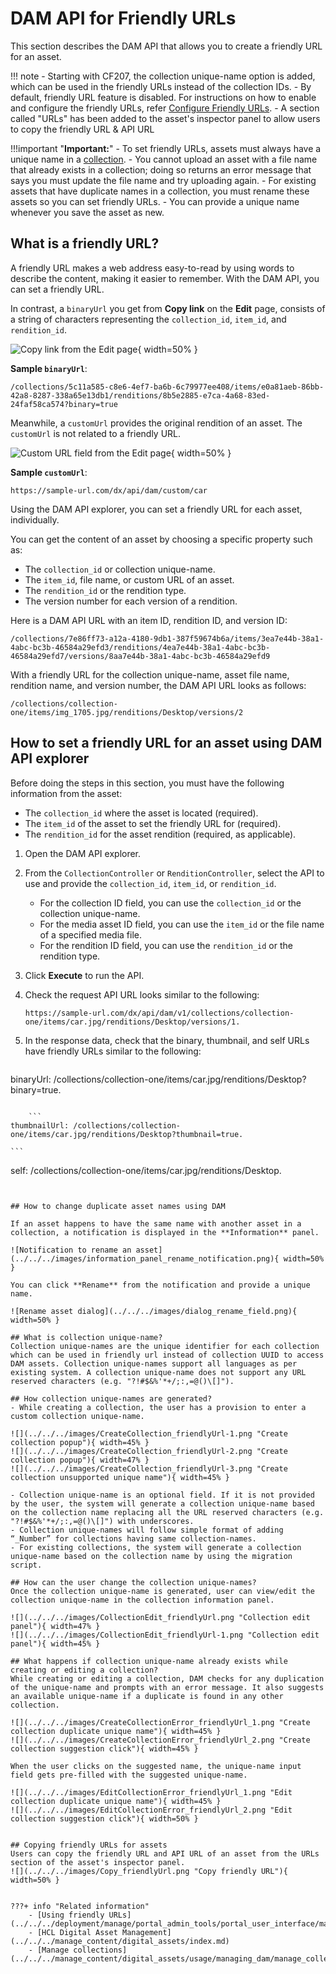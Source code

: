 # DAM API for Friendly URLs

This section describes the DAM API that allows you to create a friendly URL for an asset.

!!! note
    -   Starting with CF207, the collection unique-name option is added, which can be used in the friendly URLs instead of the collection IDs.
    -   By default, friendly URL feature is disabled. For instructions on how to enable and configure the friendly URLs, refer [Configure Friendly URLs](../../../manage_content/digital_assets/configuration/configure_dam_friendlyUrl.md).
    -   A section called "URLs" has been added to the asset's inspector panel to allow users to copy the friendly URL & API URL

!!!important "**Important:**"
    -   To set friendly URLs, assets must always have a unique name in a [collection](../../../manage_content/digital_assets/usage/managing_dam/manage_collections.md).
    -   You cannot upload an asset with a file name that already exists in a collection; doing so returns an error message that says you must update the file name and try uploading again.
    -   For existing assets that have duplicate names in a collection, you must rename these assets so you can set friendly URLs.
    -   You can provide a unique name whenever you save the asset as new.

## What is a friendly URL?

A friendly URL makes a web address easy-to-read by using words to describe the content, making it easier to remember. With the DAM API, you can set a friendly URL.

In contrast, a `binaryUrl` you get from **Copy link** on the **Edit** page, consists of a string of characters representing the `collection_id`, `item_id`, and `rendition_id`.

![](../../../images/copy_link_edit_page.png "Copy link from the Edit page"){ width=50% }

**Sample `binaryUrl`**:

```
/collections/5c11a585-c8e6-4ef7-ba6b-6c79977ee408/items/e0a81aeb-86bb-42a8-8287-338a65e13db1/renditions/8b5e2885-e7ca-4a68-83ed-24faf58ca574?binary=true
```

Meanwhile, a `customUrl` provides the original rendition of an asset. The `customUrl` is not related to a friendly URL.

![](../../../images/edit_information_tab_custom_url_field.png "Custom URL field from the Edit page"){ width=50% }

**Sample `customUrl`**:

```
https://sample-url.com/dx/api/dam/custom/car
```

Using the DAM API explorer, you can set a friendly URL for each asset, individually.

You can get the content of an asset by choosing a specific property such as:

-   The `collection_id` or collection unique-name.
-   The `item_id`, file name, or custom URL of an asset.
-   The `rendition_id` or the rendition type.
-   The version number for each version of a rendition.

Here is a DAM API URL with an item ID, rendition ID, and version ID:

```
/collections/7e86ff73-a12a-4180-9db1-387f59674b6a/items/3ea7e44b-38a1-4abc-bc3b-46584a29efd3/renditions/4ea7e44b-38a1-4abc-bc3b-46584a29efd7/versions/8aa7e44b-38a1-4abc-bc3b-46584a29efd9
```

With a friendly URL for the collection unique-name, asset file name, rendition name, and version number, the DAM API URL looks as follows:

```
/collections/collection-one/items/img_1705.jpg/renditions/Desktop/versions/2 
```

## How to set a friendly URL for an asset using DAM API explorer

Before doing the steps in this section, you must have the following information from the asset:

-   The `collection_id` where the asset is located (required).
-   The `item_id` of the asset to set the friendly URL for (required).
-   The `rendition_id` for the asset rendition (required, as applicable).

[]()

1.  Open the DAM API explorer.

2.  From the `CollectionController` or `RenditionController`, select the API to use and provide the `collection_id`, `item_id`, or `rendition_id`.

    -   For the collection ID field, you can use the `collection_id` or the collection unique-name.
    -   For the media asset ID field, you can use the `item_id` or the file name of a specified media file.
    -   For the rendition ID field, you can use the `rendition_id` or the rendition type.

3.  Click **Execute** to run the API.

4.  Check the request API URL looks similar to the following:

    ```
    https://sample-url.com/dx/api/dam/v1/collections/collection-one/items/car.jpg/renditions/Desktop/versions/1.
    ```

5.  In the response data, check that the binary, thumbnail, and self URLs have friendly URLs similar to the following:
     ```
binaryUrl: /collections/collection-one/items/car.jpg/renditions/Desktop?binary=true.
```

    ```
thumbnailUrl: /collections/collection-one/items/car.jpg/renditions/Desktop?thumbnail=true.
```

    ```
self: /collections/collection-one/items/car.jpg/renditions/Desktop.
```


## How to change duplicate asset names using DAM

If an asset happens to have the same name with another asset in a collection, a notification is displayed in the **Information** panel.

![Notification to rename an asset](../../../images/information_panel_rename_notification.png){ width=50% }

You can click **Rename** from the notification and provide a unique name.

![Rename asset dialog](../../../images/dialog_rename_field.png){ width=50% }

## What is collection unique-name?
Collection unique-names are the unique identifier for each collection which can be used in friendly url instead of collection UUID to access DAM assets. Collection unique-names support all languages as per existing system. A collection unique-name does not support any URL reserved characters (e.g. "?!#$&%'*+/;:,=@()\[]").

## How collection unique-names are generated?
- While creating a collection, the user has a provision to enter a custom collection unique-name.

![](../../../images/CreateCollection_friendlyUrl-1.png "Create collection popup"){ width=45% }
![](../../../images/CreateCollection_friendlyUrl-2.png "Create collection popup"){ width=47% }
![](../../../images/CreateCollection_friendlyUrl-3.png "Create collection unsupported unique name"){ width=45% }

- Collection unique-name is an optional field. If it is not provided by the user, the system will generate a collection unique-name based on the collection name replacing all the URL reserved characters (e.g. "?!#$&%'*+/;:,=@()\[]") with underscores.
- Collection unique-names will follow simple format of adding “_Number” for collections having same collection-names.
- For existing collections, the system will generate a collection unique-name based on the collection name by using the migration script.

## How can the user change the collection unique-names?
Once the collection unique-name is generated, user can view/edit the collection unique-name in the collection information panel.

![](../../../images/CollectionEdit_friendlyUrl.png "Collection edit panel"){ width=47% }
![](../../../images/CollectionEdit_friendlyUrl-1.png "Collection edit panel"){ width=45% }

## What happens if collection unique-name already exists while creating or editing a collection?
While creating or editing a collection, DAM checks for any duplication of the unique-name and prompts with an error message. It also suggests an available unique-name if a duplicate is found in any other collection.

![](../../../images/CreateCollectionError_friendlyUrl_1.png "Create collection duplicate unique name"){ width=45% }
![](../../../images/CreateCollectionError_friendlyUrl_2.png "Create collection suggestion click"){ width=45% }

When the user clicks on the suggested name, the unique-name input field gets pre-filled with the suggested unique-name.

![](../../../images/EditCollectionError_friendlyUrl_1.png "Edit collection duplicate unique name"){ width=45% }
![](../../../images/EditCollectionError_friendlyUrl_2.png "Edit collection suggestion click"){ width=50% }


## Copying friendly URLs for assets
Users can copy the friendly URL and API URL of an asset from the URLs section of the asset's inspector panel.
![](../../../images/Copy_friendlyUrl.png "Copy friendly URL"){ width=50% }


???+ info "Related information"
    - [Using friendly URLs](../../../deployment/manage/portal_admin_tools/portal_user_interface/managing_pages/manage_pages_portlets/mp_friendly_url.md)
    - [HCL Digital Asset Management](../../../manage_content/digital_assets/index.md)
    - [Manage collections](../../../manage_content/digital_assets/usage/managing_dam/manage_collections.md)
    
